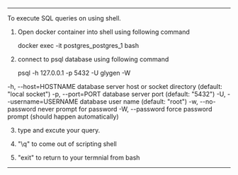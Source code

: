 --------------------------------------------------------------------------------------------
To execute SQL queries on  using shell.

1. Open docker container into shell using following command

	docker exec -it postgres_postgres_1 bash

2. connect to psql database using following command

	psql -h 127.0.0.1 -p 5432 -U glygen -W

-h, --host=HOSTNAME      database server host or socket directory (default: "local socket")
-p, --port=PORT          database server port (default: "5432")
-U, --username=USERNAME  database user name (default: "root")
-w, --no-password        never prompt for password
-W, --password           force password prompt (should happen automatically)

3. type and excute your query.

4. "\q" to come out of scripting shell
5. "exit" to return to your termnial from bash
--------------------------------------------------------------------------------------------
